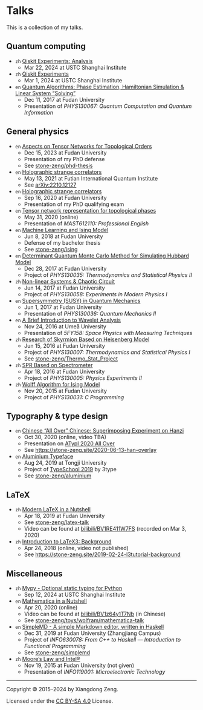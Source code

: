 # Talks

This is a collection of my talks.

## Quantum computing

- `zh` [Qiskit Experiments: Analysis](/PDF/2024-03-22-qiskit-experiments-analysis.pdf)
  - Mar 22, 2024 at USTC Shanghai Institute
- `zh` [Qiskit Experiments](/PDF/2024-03-01-qiskit-experiments.pdf)
  - Mar 1, 2024 at USTC Shanghai Institute
- `en` [Quantum Algorithms: Phase Estimation, Hamiltonian Simulation & Linear System “Solving”](/PDF/2017-12-11-quantum-algorithms.pdf)
  - Dec 11, 2017 at Fudan University
  - Presentation of *PHYS130067: Quantum Computation and Quantum Information*

## General physics

- `en` [Aspects on Tensor Networks for Topological Orders](/PDF/2023-12-15-tn-for-topological-orders.pdf)
  - Dec 15, 2023 at Fudan University
  - Presentation of my PhD defense
  - See [stone-zeng/phd-thesis](https://github.com/stone-zeng/phd-thesis)
- `en` [Holographic strange correlators](/PDF/2021-05-13-holographic-sc.pdf)
  - May 13, 2021 at Futian International Quantum Institute
  - See [arXiv:2210.12127](https://arxiv.org/abs/2210.12127)
- `en` [Holographic strange correlators](/PDF/2020-09-16-holographic-sc.pdf)
  - Sep 16, 2020 at Fudan University
  - Presentation of my PhD qualifying exam
- `en` [Tensor network representation for topological phases](/PDF/2020-05-31-tn-for-topological-phases.pdf)
  - May 31, 2020 (online)
  - Presentation of *MAST612110: Professional English*
- `en` [Machine Learning and Ising Model](/PDF/2018-06-08-ising-ml.pdf)
  - Jun 8, 2018 at Fudan University
  - Defense of my bachelor thesis
  - See [stone-zeng/ising](https://github.com/stone-zeng/ising)
- `en` [Determinant Quantum Monte Carlo Method for Simulating Hubbard Model](/PDF/2017-12-28-dqmc.pdf)
  - Dec 28, 2017 at Fudan University
  - Project of *PHYS130035: Thermodynamics and Statistical Physics II*
- `zh` [Non-linear Systems & Chaotic Circuit](/PDF/2017-06-14-non-linear-systems.pdf)
  - Jun 14, 2017 at Fudan University
  - Project of *PHYS130058: Experiments in Modern Physics I*
- `en` [Supersymmetry (SUSY) in Quantum Mechanics](/PDF/2017-06-01-supersymmetry.pdf)
  - Jun 1, 2017 at Fudan University
  - Presentation of *PHYS130036: Quantum Mechanics II*
- `en` [A Brief Introduction to Wavelet Analysis](/PDF/2016-11-24-wavelet-analysis.pdf)
  - Nov 24, 2016 at Umeå University
  - Presentation of *5FY158: Space Physics with Measuring Techniques*
- `zh` [Research of Skyrmion Based on Heisenberg Model](/PDF/2016-06-15-skyrmion.pdf)
  - Jun 15, 2016 at Fudan University
  - Project of *PHYS130007: Thermodynamics and Statistical Physics I*
  - See [stone-zeng/Thermo_Stat_Project](https://github.com/stone-zeng/Thermo_Stat_Project)
- `zh` [SPR Based on Spectrometer](/PDF/2016-04-18-spr.pdf)
  - Apr 18, 2016 at Fudan University
  - Project of *PHYS130005: Physics Experiments II*
- `zh` [Wolff Algorithm for Ising Model](/PDF/2015-11-20-ising-wolff.pdf)
  - Nov 20, 2015 at Fudan University
  - Project of *PHYS130031: C Programming*

## Typography & type design

- `en` [Chinese “All Over” Chinese: Superimposing Experiment on Hanzi](/PDF/2020-10-30-chinese-all-over-chinese.pdf)
  - Oct 30, 2020 (online, video TBA)
  - Presentation on [ATypI 2020 All Over](https://www.atypi.org/conferences/all-over-2020)
  - See <https://stone-zeng.site/2020-06-13-han-overlay>
- `en` [Aluminium Typeface](/PDF/2019-08-24-aluminium-typeface.pdf)
  - Aug 24, 2019 at Tongji University
  - Project of [TypeSchool 2019](https://3type.cn/events/typeschool_1908_latin) by 3type
  - See [stone-zeng/aluminium](https://github.com/stone-zeng/aluminium)

## LaTeX

- `zh` [Modern LaTeX in a Nutshell](/PDF/2019-04-18-latex-talk.pdf)
  - Apr 18, 2019 at Fudan University
  - See [stone-zeng/latex-talk](https://github.com/stone-zeng/latex-talk)
  - Video can be found at [bilibili/BV1RE411W7FS](https://www.bilibili.com/video/BV1RE411W7FS) (recorded on Mar 3, 2020)
- `zh` [Introduction to LaTeX3: Background](/PDF/2018-04-24-l3talk-background.pdf)
  - Apr 24, 2018 (online, video not published)
  - See <https://stone-zeng.site/2019-02-24-l3tutorial-background>

## Miscellaneous

- `zh` [Mypy - Optional static typing for Python](/PDF/2024-09-12-mypy.pdf)
  - Sep 12, 2024 at USTC Shanghai Institute
- `en` [Mathematica in a Nutshell](/PDF/2020-04-20-mathematica-talk.pdf)
  - Apr 20, 2020 (online)
  - Video can be found at [bilibili/BV1z64y1T7Nb](https://www.bilibili.com/video/BV1z64y1T7Nb) (in Chinese)
  - See [stone-zeng/toys/wolfram/mathematica-talk](https://github.com/stone-zeng/toys/tree/master/wolfram/mathematica-talk)
- `en` [SimpleMD - A simple Markdown editor, written in Haskell](/PDF/2019-12-31-simplemd.pdf)
  - Dec 31, 2019 at Fudan University (Zhangjiang Campus)
  - Project of *INFO630078: From C++ to Haskell — Introduction to Functional Programming*
  - See [stone-zeng/simplemd](https://github.com/stone-zeng/simplemd)
- `zh` [Moore’s Law and Intel®](/PDF/2015-11-19-moore-law-intel.pdf)
  - Nov 19, 2015 at Fudan University (not given)
  - Presentation of *INFO119001: Microelectronic Technology*

---

Copyright &copy; 2015&ndash;2024 by Xiangdong Zeng.

Licensed under the [CC BY-SA 4.0](LICENSE) License.
